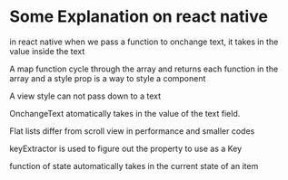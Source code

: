 # Some Explanation on react native
 in react native when we pass a function to onchange text, it takes in the value inside the text

 A map function cycle through the array and returns each function in the array and a style prop is a way to style a component

 A view style can not pass down to a text

 OnchangeText atomatically takes in the value of the text field.

 Flat lists differ from scroll view in performance and smaller codes 

 keyExtractor is used to figure out the property to use as a Key

 function of state automatically takes in the current state of an item